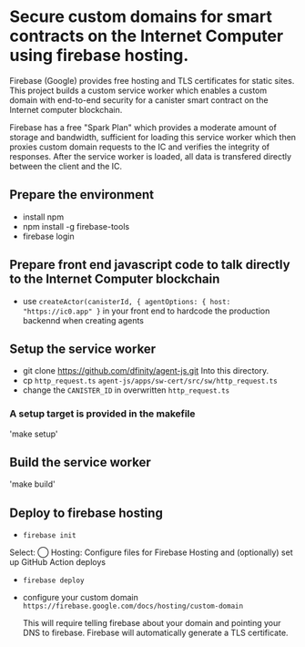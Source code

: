 # Secure custom domains for smart contracts on the Internet Computer using firebase hosting.

Firebase (Google) provides free hosting and TLS certificates for static sites.
This project builds a custom service worker which enables a custom domain with
end-to-end security for a canister smart contract on the Internet computer blockchain.

Firebase has a free "Spark Plan" which provides a moderate amount of
storage and bandwidth, sufficient for loading this service worker which then proxies
custom domain requests to the IC and verifies the integrity of responses.
After the service worker is loaded, all data is transfered directly between
the client and the IC.

## Prepare the environment
* install npm
* npm install -g firebase-tools
* firebase login

## Prepare front end javascript code to talk directly to the Internet Computer blockchain
* use `createActor(canisterId, { agentOptions: { host: "https://ic0.app" }` in your front end to hardcode the production backennd when creating agents

## Setup the service worker
* git clone https://github.com/dfinity/agent-js.git
  Into this directory.
* cp `http_request.ts` `agent-js/apps/sw-cert/src/sw/http_request.ts`
* change the `CANISTER_ID` in overwritten `http_request.ts`

### A setup target is provided in the makefile
'make setup'

## Build the service worker
'make build'

## Deploy to firebase hosting
* `firebase init`

 Select:
 ◯ Hosting: Configure files for Firebase Hosting and (optionally) set up GitHub Action deploys

* `firebase deploy`
* configure your custom domain `https://firebase.google.com/docs/hosting/custom-domain`

  This will require telling firebase about your domain and pointing your DNS to firebase.
  Firebase will automatically generate a TLS certificate.

